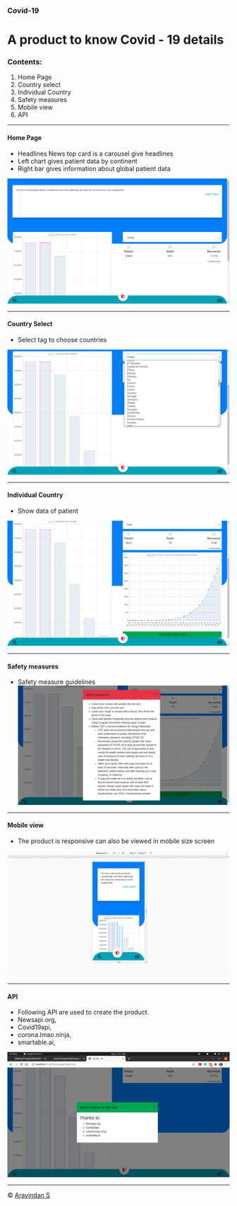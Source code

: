 ### Covid-19

# A product to know Covid - 19 details
### Contents:
 1. Home Page
 2. Country select
 3. Individual Country
 4. Safety measures
 5. Mobile view
 6. API
  
---

#### Home Page
* Headlines News top card is a carousel give headlines
* Left chart gives patient data by continent
* Right bar gives information about global patient data

![Home Page](https://github.com/aravindsakthivel/Projects/blob/master/Covid-19/resources/Homepage.png)

---
#### Country Select
* Select tag to choose countries

![Country Select](https://github.com/aravindsakthivel/Projects/blob/master/Covid-19/resources/individualCountryeSelect.png)

---
#### Individual Country
* Show data of patient

![Individual Country](https://github.com/aravindsakthivel/Projects/blob/master/Covid-19/resources/countryData.png)

---
#### Safety measures
* Safety measure guidelines
![Safety measures](https://github.com/aravindsakthivel/Projects/blob/master/Covid-19/resources/SafetyMeasure.png)

---
#### Mobile view
* The product is responsive can also be viewed in mobile size screen

![Mobile view](https://github.com/aravindsakthivel/Projects/blob/master/Covid-19/resources/MobileView.png)

---
#### API
* Following API are used to create the product.
* Newsapi.org,
* Covid19api,
* corona.lmao.ninja,
* smartable.ai,

![API](https://github.com/aravindsakthivel/Projects/blob/master/Covid-19/resources/API.png)

---

© [Aravindan S](https://github.com/aravindsakthivel) 
